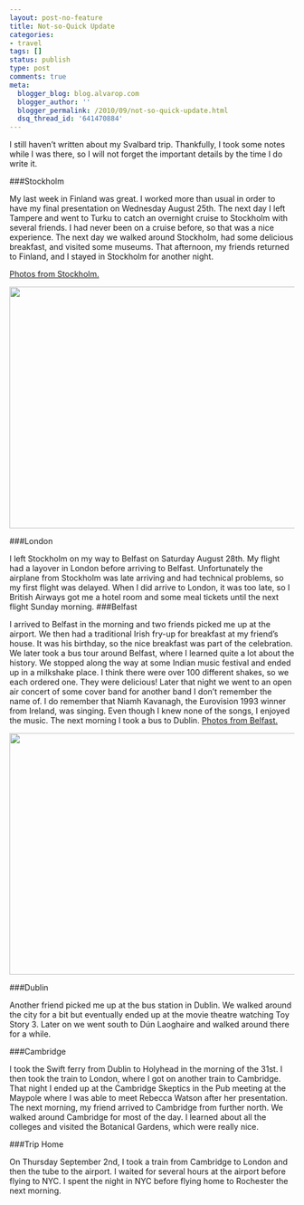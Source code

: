 ```yaml
---
layout: post-no-feature
title: Not-so-Quick Update
categories:
- travel
tags: []
status: publish
type: post
comments: true
meta:
  blogger_blog: blog.alvarop.com
  blogger_author: ''
  blogger_permalink: /2010/09/not-so-quick-update.html
  dsq_thread_id: '641470884'
---
```

I still haven’t written about my Svalbard trip. Thankfully, I took some notes while I was there, so I will not forget the important details by the time I do write it.

###Stockholm

My last week in Finland was great. I worked more than usual in order to have my final presentation on Wednesday August 25th. The next day I left Tampere and went to Turku to catch an overnight cruise to Stockholm with several friends. I had never been on a cruise before, so that was a nice experience. The next day we walked around Stockholm, had some delicious breakfast, and visited some museums. That afternoon, my friends returned to Finland, and I stayed in Stockholm for another night.

<a href="http://www.flickr.com/photos/apg88/sets/72157624705976471/">Photos from Stockholm.</a>

<a onblur="try {parent.deselectBloggerImageGracefully();} catch(e) {}" href="http://www.flickr.com/photos/apg88/4937273058"><img style="display: block; margin: 0px auto 10px; text-align: center; cursor: pointer; width: 640px; height: 427px;" src="http://farm5.static.flickr.com/4118/4937273058_26605c03dd_z.jpg" alt="" border="0" /></a>

###London

I left Stockholm on my way to Belfast on Saturday August 28th. My flight had a layover in London before arriving to Belfast. Unfortunately the airplane from Stockholm was late arriving and had technical problems, so my first flight was delayed. When I did arrive to London, it was too late, so I British Airways got me a hotel room and some meal tickets until the next flight Sunday morning.
###Belfast

I arrived to Belfast in the morning and two friends picked me up at the airport. We then had a traditional Irish fry-up for breakfast at my friend’s house. It was his birthday, so the nice breakfast was part of the celebration.  We later took a bus tour around Belfast, where I learned quite a lot about the history. We stopped along the way at some Indian music festival and ended up in a milkshake place. I think there were over 100 different shakes, so we each ordered one. They were delicious! Later that night we went to an open air concert of some cover band for another band I don’t remember the name of. I do remember that Niamh Kavanagh, the Eurovision 1993 winner from Ireland, was singing. Even though I knew none of the songs, I enjoyed the music. The next morning I took a bus to Dublin.
<a href="http://www.flickr.com/photos/apg88/sets/72157624862881542/">Photos from Belfast.</a>

<a onblur="try {parent.deselectBloggerImageGracefully();} catch(e) {}" href="http://www.flickr.com/photos/apg88/4950849951/"><img style="display: block; margin: 0px auto 10px; text-align: center; cursor: pointer; width: 640px; height: 427px;" src="http://farm5.static.flickr.com/4148/4950849951_327317c9fd_z.jpg" alt="" border="0" /></a>

###Dublin

Another friend picked me up at the bus station in Dublin. We walked around the city for a bit but eventually ended up at the movie theatre watching Toy Story 3. Later on we went south to Dún Laoghaire and walked around there for a while.

###Cambridge

I took the Swift ferry from Dublin to Holyhead in the morning of the 31st. I then took the train to London, where I got on another train to Cambridge. That night I ended up at the Cambridge Skeptics in the Pub meeting at the Maypole where I was able to meet Rebecca Watson after her presentation. The next morning, my friend arrived to Cambridge from further north. We walked around Cambridge for most of the day.  I learned about all the colleges and visited the Botanical Gardens, which were really nice.

###Trip Home

On Thursday September 2nd, I took a train from Cambridge to London and then the tube to the airport. I waited for several hours at the airport before flying to NYC. I spent the night in NYC before flying home to Rochester the next morning.
